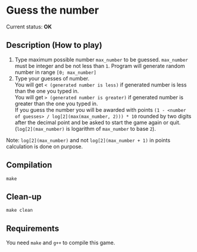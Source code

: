 # Guess the number

Current status: **OK**

## Description (How to play)
1. Type maximum possible number `max_number` to be guessed. `max_number` must be integer and be not less than `1`.
Program will generate random number in range `[0; max_number]`
2. Type your guesses of number.  
You will get `< (generated number is less)` if generated number is less than the one you typed in.  
You will get `> (generated number is greater)` if generated number is greater than the one you typed in.  
If you guess the number you will be awarded with points `(1 - <number of guesses> / log[2](max(max_number, 2))) * 10` rounded by two digits after the decimal point and be asked to start the game again or quit. (`log[2](max_number)` is logarithm of `max_number` to base `2`).

Note: `log[2](max_number)` and not `log[2](max_number + 1)` in points calculation is done on purpose.

## Compilation
```
make
```

## Clean-up
```
make clean
```

## Requirements
You need `make` and `g++` to compile this game.
